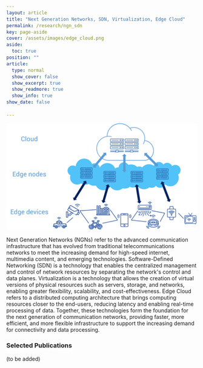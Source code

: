 ```yaml
---
layout: article
title: "Next Generation Networks, SDN, Virtualization, Edge Cloud​"
permalink: /research/ngn_sdn
key: page-aside
cover: /assets/images/edge_cloud.png
aside:
  toc: true
position: ""
article:
  type: normal
  show_cover: false
  show_excerpt: true
  show_readmore: true
  show_info: true
show_date: false

---
```

![/assets/images/edge_cloud.png](/assets/images/edge_cloud.png)


Next Generation Networks (NGNs) refer to the advanced communication infrastructure that has evolved from traditional telecommunications networks to meet the increasing demand for high-speed internet, multimedia content, and emerging technologies. Software-Defined Networking (SDN) is a technology that enables the centralized management and control of network resources by separating the network's control and data planes. Virtualization is a technology that allows the creation of virtual versions of physical resources such as servers, storage, and networks, enabling greater flexibility, scalability, and cost-effectiveness. Edge Cloud refers to a distributed computing architecture that brings computing resources closer to the end-users, reducing latency and enabling real-time processing of data. Together, these technologies form the foundation for the next generation of communication networks, providing faster, more efficient, and more flexible infrastructure to support the increasing demand for connectivity and data processing.

### Selected Publications

(to be added)
